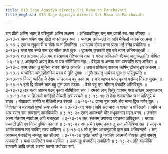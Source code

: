 ```yaml
---
title: 013 Sage Agastya directs Sri Rama to Panchavati
title_english: 013 Sage Agastya directs Sri Rama to Panchavati

---
```

<div class="audioEmbed"  caption="श्रीराम-हरिसीताराममूर्ति-घनपाठिभ्यां वचनम्" src="https://archive.org/download/Ramayana-recitation-Sriram-harisItArAmamUrti-Ghanapaati-v2/Kanda_3/Kanda_3_ARK-013-Agastya_Rama_Samvadaha.mp3"></div>
राम प्रीतो अस्मि भद्रम् ते परितुष्टो अस्मि लक्ष्मण ।  
अभिवादयितुम् यन् माम् प्राप्तौ स्थः सह सीतया ॥ ३-१३-१  
अध्व श्रमेण वाम् खेदो बाधते प्रचुर श्रमः ।  
व्यक्तम् उत्कण्ठते वा अपि मैथिली जनक आत्मजा ॥ ३-१३-२  
एषा च सुकुमारी च खेदैः च न विमानिता ।  
प्राअज्य दोषम् वनम् प्रप्ता भर्तृ स्नेह प्रचोदिता ॥ ३-१३-३  
यथा एषा रमते राम इह सीता तथा कुरु ।  
दुष्करम् कृतवती एषा वने त्वाम् अभिगच्छ्हती ॥ ३-१३-४  
शत ह्रदानाम् लोलत्वम् शस्त्राणाम् तीक्ष्णताम् तथा ।  
गरुड अनिलयोः शैघ्र्यम् अनुगच्छ्हन्ति योषितः ॥ ३-१३-६  
अलंकृतो अयम् देशः च यत्र सौमित्रिणा सह ।  
वैदेह्या च अनया राम वत्स्यसि त्वम् अरिंदम ॥ ३-१३-८  
एवम् उक्तः तु मुनिना राघवः संयत अंजलिः ।  
उवाच प्रश्रितम् वाक्यम् ऋषिम् दीप्तम् इव अनलम् ॥ ३-१३-९  
धन्योस्मि अनुगृहीतोस्मि यस्य मे मुनि पुंगवः ।  
गुणैः सभ्रातृ भार्यस्य गुरुः नः परितुष्यति ॥ ३-१३-१०  
किन्तु व्यादिश मे देशम् स उदकम् बहु काननम् ।  
यत्र आश्रम पदम् कृत्वा वसेयम् निरतः सुखम् ॥ ३-१३-११  
इतो द्वि योजने तात बहु मूल फल उदकः ।  
देशो बहु मृगः श्रीमान् पंचवटि अभिविश्रुतः ॥ ३-१३-१३  
तत्र गत्वा आश्रम पदम् कृत्वा सौमित्रिणा सह ।  
रमस्व त्वम् पितुर् वाक्यम् यथा उक्तम् अनुपालयन् ॥ ३-१३-१४  
स हि रम्यो वनोद्देशो मैथिली तत्र रंस्यते ॥ ३-१३-१७  
स देशः श्लाघनीयः च न अतिदूरे च राघव ।  
गोदावर्याः समीपे च मैथिली तत्र रंस्यते ॥ ३-१३-१८  
प्राज्य मूल फलैः चैव नाना द्विज गणैर् युतः ।  
विविक्तः च महाबाहो पुण्यो रम्यः तथैव च ॥ ३-१३-१९  
भवान् अपि सदाचारः च शक्तः च परिरक्षणे ।  
अपि च अत्र वसन् राम तापसान् पालयिष्यसि ॥ ३-१३-२०  
एतत् आलक्ष्यते वीर मधूकानाम् महत् वनम् ।  
उत्तरेण अस्य गंतव्यम् न्यग्रोधम् अपि गच्छ्हता ॥ ३-१३-२१  
ततः स्थलम् उपारुह्य पर्वतस्य अविदूरतः ।  
ख्यातः पंचवटी इति एव नित्य पुष्पित काननः ॥ ३-१३-२२  
अगस्त्येन एवम् उक्तः तु रामः सौमित्रिणा सह ।  
सत्कृत्य आमंत्रयामास तम् ऋषिम् सत्य वादिनम् ॥ ३-१३-२३  
तौ तु तेन अभ्यनुज्ञातौ कृत पाद अभिवन्दनौ ।  
तम् आश्रमम् पंचवटीम् जग्मतुः सह सीतया ॥ ३-१२-२४  
गृहीत चापौ तु नराधिप आत्मजौ  
विषक्त तूणी समरेषु अकातरौ ।  
यथा उपदिष्टेन पथा महर्षिणा ।  
प्रजग्मतुः पंचवटीम् समाहितौ ॥ ३-१३-२५  
इति वाल्मीकि रामायणे आदि काव्ये अरण्य काण्डे त्रयोदशः सर्गः